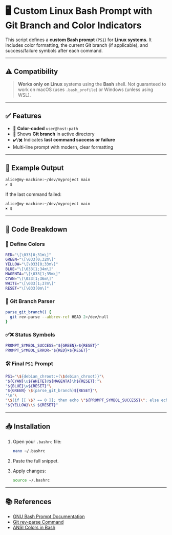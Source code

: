 # 🖥️ Custom Linux Bash Prompt with Git Branch and Color Indicators

This script defines a **custom Bash prompt** (`PS1`) for **Linux systems**. It includes color formatting, the current Git branch (if applicable), and success/failure symbols after each command.

---

## ⚠️ Compatibility

> **Works only on Linux** systems using the **Bash** shell.
> Not guaranteed to work on macOS (uses `.bash_profile`) or Windows (unless using WSL).

---

## ✅ Features

* 🎨 **Color-coded** `user@host:path`
* 🌿 Shows **Git branch** in active directory
* ✔️/✖️ Indicates **last command success or failure**
* Multi-line prompt with modern, clear formatting

---

## 🔧 Example Output

```bash
alice@my-machine:~/dev/myproject main
✔ $
```

If the last command failed:

```bash
alice@my-machine:~/dev/myproject main
✖ $
```

---

## 🧱 Code Breakdown

### 🎨 Define Colors

```bash
RED="\[\033[0;31m\]"
GREEN="\[\033[0;32m\]"
YELLOW="\[\033[0;33m\]"
BLUE="\[\033[1;34m\]"
MAGENTA="\[\033[1;35m\]"
CYAN="\[\033[1;36m\]"
WHITE="\[\033[1;37m\]"
RESET="\[\033[0m\]"
```

### 🌿 Git Branch Parser

```bash
parse_git_branch() {
  git rev-parse --abbrev-ref HEAD 2>/dev/null
}
```

### ✅❌ Status Symbols

```bash
PROMPT_SYMBOL_SUCCESS="${GREEN}✔${RESET}"
PROMPT_SYMBOL_ERROR="${RED}✖${RESET}"
```

### 🛠️ Final `PS1` Prompt

```bash
PS1="\${debian_chroot:+(\$debian_chroot)}"\
"${CYAN}\u${WHITE}@${MAGENTA}\h${RESET}:"\
"${BLUE}\w${RESET}"\
"${GREEN} \$(parse_git_branch)${RESET}"\
'\n'\
"\$(if [[ \$? == 0 ]]; then echo \"${PROMPT_SYMBOL_SUCCESS}\"; else echo \"${PROMPT_SYMBOL_ERROR}\"; fi) "\
"${YELLOW}\\$ ${RESET}"
```

---

## 📥 Installation

1. Open your `.bashrc` file:

   ```bash
   nano ~/.bashrc
   ```
2. Paste the full snippet.
3. Apply changes:

   ```bash
   source ~/.bashrc
   ```

---

## 📚 References

* [GNU Bash Prompt Documentation](https://www.gnu.org/software/bash/manual/html_node/Controlling-the-Prompt.html)
* [Git rev-parse Command](https://git-scm.com/docs/git-rev-parse)
* [ANSI Colors in Bash](https://misc.flogisoft.com/bash/tip_colors_and_formatting)
